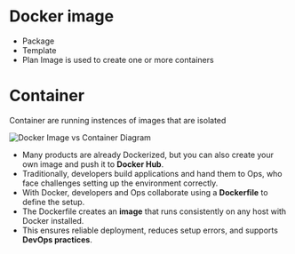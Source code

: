 # Docker image 
- Package
- Template
- Plan
Image is used to create one or more containers

# Container 
Container are running instences of images that are isolated 

![Docker Image vs Container Diagram](https://drive.google.com/uc?export=view&id=1fYbyI_Xk9Gfu4bS8hR-ASwgfLXXx9Y_U)

- Many products are already Dockerized, but you can also create your own image and push it to **Docker Hub**.
- Traditionally, developers build applications and hand them to Ops, who face challenges setting up the environment correctly.
- With Docker, developers and Ops collaborate using a **Dockerfile** to define the setup.
- The Dockerfile creates an **image** that runs consistently on any host with Docker installed.
- This ensures reliable deployment, reduces setup errors, and supports **DevOps practices**.
